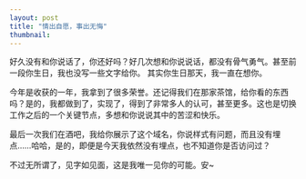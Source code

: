 ```yaml
---
layout: post
title: "情出自愿，事出无悔"
thumbnail: 
---
```


好久没有和你说话了，你还好吗？好几次想和你说说话，都没有骨气勇气。甚至前一段你生日，我也没写一些文字给你。
其实你生日那天，我一直在想你。

今年是收获的一年，我拿到了很多荣誉。还记得我们在那家茶馆，给你看的东西吗？是的，我都做到了，实现了，得到了非常多人的认可，甚至更多。这也是切换工作之后的一个关键节点，多想和你说说其中的苦涩和快乐。

最后一次我们在酒吧，我给你展示了这个域名，你说样式有问题，而且没有埋点……哈哈，是的，即便是今天我依然没有埋点，也不知道你是否访问过？

不过无所谓了，见字如见面，这是我唯一见你的可能。安~
